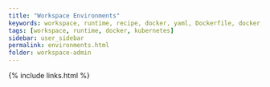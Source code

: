 ```yaml
---
title: "Workspace Environments"
keywords: workspace, runtime, recipe, docker, yaml, Dockerfile, docker, kubernetes, container, pod, environment
tags: [workspace, runtime, docker, kubernetes]
sidebar: user_sidebar
permalink: environments.html
folder: workspace-admin
---
```


{% include links.html %}
